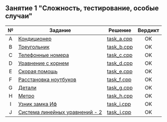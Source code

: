 ## Занятие 1 "Сложность, тестирование, особые случаи"
| № | Задание | Решение | Вердикт |
| :-: | - | - | :-: |
| A | [Кондиционер](https://contest.yandex.ru/contest/27393/problems/A/) | [task_a.cpp](task_a.cpp) | OK |
| B | [Треугольник](https://contest.yandex.ru/contest/27393/problems/B/) | [task_b.cpp](task_b.cpp) | OK |
| C | [Телефонные номера](https://contest.yandex.ru/contest/27393/problems/C/) | [task_c.cpp](task_c.cpp) | OK |
| D | [Уравнение с корнем](https://contest.yandex.ru/contest/27393/problems/D/) | [task_d.cpp](task_d.cpp) | OK |
| E | [Скорая помощь](https://contest.yandex.ru/contest/27393/problems/E/) | [task_e.cpp](task_e.cpp) | OK |
| F | [Расстановка ноутбуков](https://contest.yandex.ru/contest/27393/problems/F/) | [task_f.cpp](task_f.cpp) | OK |
| G | [Детали](https://contest.yandex.ru/contest/27393/problems/G/) | [task_g.cpp](task_g.cpp) | OK |
| H | [Метро](https://contest.yandex.ru/contest/27393/problems/H/) | [task_h.cpp](task_h.cpp) | OK |
| I | [Узник замка Иф](https://contest.yandex.ru/contest/27393/problems/I/) | [task_i.cpp](task_i.cpp) | OK |
| J | [Система линейных уравнений - 2](https://contest.yandex.ru/contest/27393/problems/J/) | [task_j.cpp](task_j.cpp) | OK |